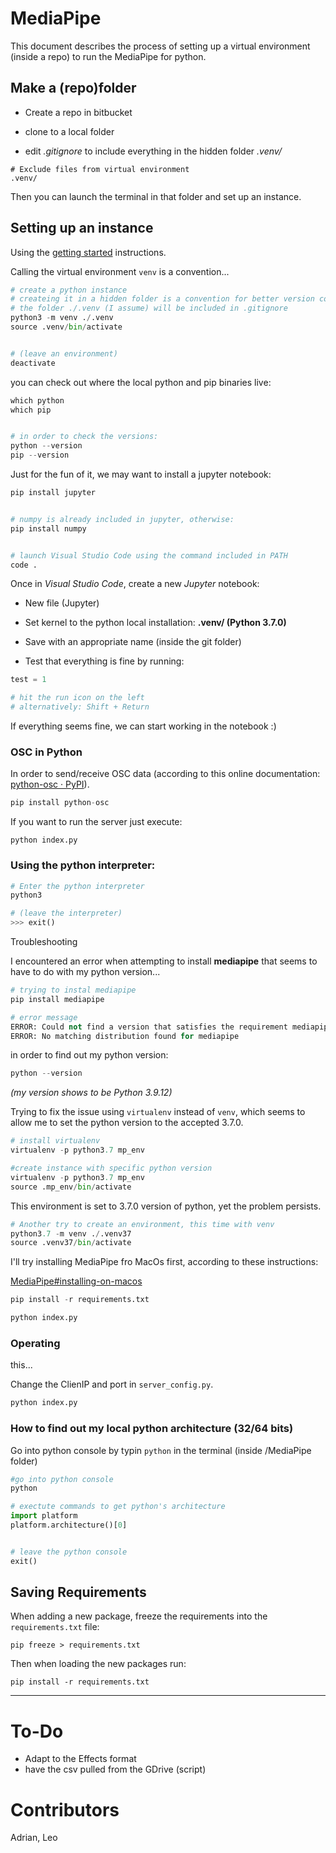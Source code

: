 # MediaPipe

This document describes the process of setting up a virtual environment (inside a repo) to run the MediaPipe for python.

## Make a (repo)folder

- Create a repo in bitbucket

- clone to a local folder

- edit *.gitignore* to include everything in the hidden folder *.venv/*

```
# Exclude files from virtual environment
.venv/
```

Then you can launch the terminal in that folder and set up an instance.

## Setting up an instance

Using the [getting started](https://google.github.io/mediapipe/getting_started/python) instructions. 

Calling the virtual environment `venv` is a convention...

```python
# create a python instance
# createing it in a hidden folder is a convention for better version control.
# the folder ./.venv (I assume) will be included in .gitignore
python3 -m venv ./.venv
source .venv/bin/activate


# (leave an environment)
deactivate
```

you can check out where the local python and pip binaries live:

```python
which python
which pip


# in order to check the versions:
python --version
pip --version
```

Just for the fun of it, we may want to install a jupyter notebook:

```python
pip install jupyter


# numpy is already included in jupyter, otherwise:
pip install numpy


# launch Visual Studio Code using the command included in PATH
code .
```

Once in *Visual Studio Code*, create a new *Jupyter* notebook:

- New file (Jupyter)

- Set kernel to the python local installation: **.venv/ (Python 3.7.0)**

- Save with an appropriate name (inside the git folder)

- Test that everything is fine by running:

```python
test = 1

# hit the run icon on the left
# alternatively: Shift + Return
```

If everything seems fine, we can start working in the notebook :)

### OSC in Python

In order to send/receive OSC data (according to this online documentation: [python-osc · PyPI](https://pypi.org/project/python-osc/)).

```python
pip install python-osc
```

If you want to run the server just execute:

```
python index.py
```

### Using the python interpreter:

```python
# Enter the python interpreter
python3

# (leave the interpreter)
>>> exit()
```

Troubleshooting

I encountered an error when attempting to install **mediapipe** that seems to have to do with my python version...

```python
# trying to instal mediapipe
pip install mediapipe

# error message
ERROR: Could not find a version that satisfies the requirement mediapipe (from versions: none)
ERROR: No matching distribution found for mediapipe
```

in order to find out my python version:

```python
python --version
```

*(my version shows to be Python 3.9.12)*

Trying to fix the issue using `virtualenv` instead of `venv`, which seems to allow me to set the python version to the accepted 3.7.0.

```python
# install virtualenv
virtualenv -p python3.7 mp_env

#create instance with specific python version
virtualenv -p python3.7 mp_env
source .mp_env/bin/activate
```

This environment is set to 3.7.0 version of python, yet the problem persists.

```python
# Another try to create an environment, this time with venv
python3.7 -m venv ./.venv37
source .venv37/bin/activate
```

I'll try installing MediaPipe fro MacOs first, according to these instructions:

[MediaPipe#installing-on-macos](https://google.github.io/mediapipe/getting_started/install.html#installing-on-macos)



```python
pip install -r requirements.txt
```

```python
python index.py
```

### Operating

this...

Change the ClienIP and port in ``server_config.py``.

```python
python index.py

```







### How to find out my local python architecture (32/64 bits)

Go into python console by typin `python` in the terminal (inside /MediaPipe folder)

```python
#go into python console
python

# exectute commands to get python's architecture
import platform
platform.architecture()[0]


# leave the python console
exit()
```

## Saving Requirements

When adding a new package, freeze the requirements into the `requirements.txt` file:

```
pip freeze > requirements.txt
```

Then when loading the new packages run:

```
pip install -r requirements.txt
```

____

# To-Do

- Adapt to the Effects format
- have the csv pulled from the GDrive (script)

# Contributors

Adrian,
Leo